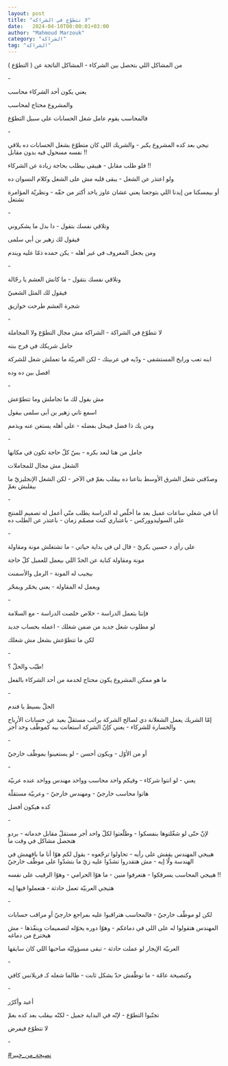 ```yaml
---
layout: post
title: "لا تتطوّع في الشراكة"
date:   2024-04-10T00:00:01+03:00
author: "Mahmoud Marzouk"
category: "الشراكة"
tag: "الشراكة"
---
```



من المشاكل اللي بتحصل بين الشركاء - المشاكل الناتجة عن (
التطوّع )

\-

يعني يكون أحد الشركاء محاسب

والمشروع محتاج لمحاسب

فالمحاسب يقوم عامل شغل الحسابات على سبيل التطوّع

\-

نيجي بعد كده المشروع يكبر - والشريك اللي كان متطوّع بشغل
الحسابات ده يلاقي نفسه مسحول فيه بدون مقابل !!

فلو طلب مقابل - هيبقى بيطلب بحاجة زيادة عن
الشركاء !!

ولو اعتذر عن الشغل - يبقى قلبه مش على الشغل وكلام
النسوان ده

أو بيمسكنا من إيدنا اللي بتوجعنا يعني عشان عاوز ياخد
أكتر من حقّه - ونظريّة المؤامرة تشتغل

\-

وتلاقي نفسك بتقول - دا بدل ما يشكروني

فيقول لك زهير بن أبي سلمى

ومن يجعل المعروف في غير أهله - يكن حمده ذمّا عليه
ويندم

\-

وتلاقي نفسك بتقول - ما كانش العشم يا رجّالة

فيقول لك المثل الشعبيّ

شجرة العشم طرحت خوازيق

\-

لا تتطوّع في الشراكة - الشراكة مش مجال التطوّع ولا
المجاملة

جامل شريكك في فرح بنته

ابنه تعب ورايح المستشفى - ودّيه في عربيتك - لكن العربيّة
ما تعملش شغل للشركة

افصل بين ده وده

\-

مش بقول لك ما تجاملش وما تتطوّعش

اسمع تاني زهير بن أبى سلمى بيقول

ومن يك ذا فضل فيبخل بفضله - على أهله يستغن عنه
ويذمم

\-

جامل من هنا لبعد بكره - بسّ كلّ حاجة تكون في مكانها

الشغل مش مجال للمجاملات

وصدّقني شغل الشرق الأوسط بتاعنا ده بيقلب بغمّ في الآخر -
لكن الشغل الإنجليزيّ ما بيقلبش بغمّ

\-

أنا في شغلي ساعات عميل بعد ما أخلّص له الدراسة يطلب منّي
أعمل له تصميم للمنتج على السوليدووركس - باعتباري كنت مصمّم زمان - باعتذر
عن الطلب ده

\-

على رأي د حسين بكريّ - قال لي في بداية حياتي - ما تشتغلش
مونة ومقاولة

مونة ومقاولة كناية عن الحدّ اللي بيعمل للعميل كلّ
حاجة

بيجيب له المونة - الرمل والأسمنت

ويعمل له المقاولة - يعني يخمّر ويمحّر

\-

فإنتا بتعمل الدراسة - خلاص خلصت الدراسة - مع
السلامة

لو مطلوب شغل جديد من ضمن شغلك - اعمله بحساب جديد

لكن ما تتطوّعش بشغل مش شغلك

\-

طيّب والحلّ ؟!

ما هو ممكن المشروع يكون محتاج لخدمة من أحد الشركاء
بالفعل

\-

الحلّ بسيط يا فندم

إمّا الشريك يعمل الشغلانة دي لصالح الشركة براتب مستقلّ
بعيد عن حسابات الأرباح والخسارة للشركاء - يعني كإنّ الشركة استعانت بيه
كموظّف وخد أجر

\-

أو من الأوّل - ويكون أحسن - لو يستعينوا بموظّف
خارجيّ

\-

يعني - لو انتوا شركاء - وفيكم واحد محاسب وواحد مهندس
وواحد عنده عربيّة

هاتوا محاسب خارجيّ - ومهندس خارجيّ - وعربيّة مستقلّة

كده هيكون أفضل

\-

لإنّ حتّى لو شغّلتوها بنفسكوا - وطلّعتوا لكلّ واحد أجر مستقلّ
مقابل خدماته - بردو هتحصل مشاكل في وقت ما

هييجي المهندس يقفش على رأيه - تحاولوا ترجّعوه - يقول لكم
هوّا أنا ما بافهمش في الهندسة ولّا إيه - مش هتقدروا تشدّوا عليه زيّ ما
بتشدّوا على موظّف خارجيّ

هييجي المحاسب يسرقكوا - هتعرفوا منين - ما هوّا الحرامي -
وهوّا الرقيب على نفسه !!

هتيجي العربيّة تعمل حادثة - هتعملوا فيها إيه

\-

لكن لو موظّف خارجيّ - فالمحاسب هتراقبوا عليه بمراجع خارجيّ
أو مراقب حسابات

المهندس هتقولوا له على اللي في دماغكم - وهوّا دوره يحوّله
لتصميمات وينفّذها - مش هيخترع من دماغه

العربيّة الإيجار لو عملت حادثة - تبقى مسؤوليّة صاحبها اللي
كان سايقها

\-

وكنصيحة عامّة - ما توظّفش حدّ بشكل ثابت - طالما شغله كـ
فريلانس كافي

\-

أعيد وأكرّر

تجنّبوا التطوّع - لإنّه في البداية جميل - لكنّه بيقلب بعد
كده بغمّ

لا تتطوّع فيفرض

\-

[<u>\#نصيحة\_من\_خبير</u>](https://www.facebook.com/hashtag/%D9%86%D8%B5%D9%8A%D8%AD%D8%A9_%D9%85%D9%86_%D8%AE%D8%A8%D9%8A%D8%B1?__eep__=6&__cft__%5b0%5d=AZVGvPbHS1OWeomAKMZq7fLcZG4hfWUUo64fadwYEI0rSecS3KkFJH1FLGNXIu3piM5PWnti_BLuJumwVINCwtzkZC8DauHw1Mqj_ZNDZDsLjnFMam9fqFLTF-RJ1D08wK-iHsHh04rjQLSGGNxcmrW2VyTeQrswvEyxVbSmrjuIRg&__tn__=*NK-R)
